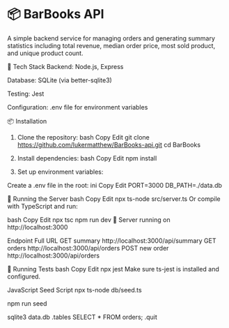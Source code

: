 # 📦 BarBooks API

A simple backend service for managing orders and generating summary statistics including total revenue, median order price, most sold product, and unique product count.

🔧 Tech Stack
Backend: Node.js, Express

Database: SQLite (via better-sqlite3)

Testing: Jest

Configuration: .env file for environment variables

📦 Installation

1. Clone the repository:
   bash
   Copy
   Edit
   git clone https://github.com/lukermatthew/BarBooks-api.git
   cd BarBooks

2. Install dependencies:
   bash
   Copy
   Edit
   npm install

3. Set up environment variables:

Create a .env file in the root:
ini
Copy
Edit
PORT=3000
DB_PATH=./data.db

🚀 Running the Server
bash
Copy
Edit
npx ts-node src/server.ts
Or compile with TypeScript and run:

bash
Copy
Edit
npx tsc
npm run dev
🚀 Server running on http://localhost:3000

Endpoint Full URL
GET summary http://localhost:3000/api/summary
GET orders http://localhost:3000/api/orders
POST new order http://localhost:3000/api/orders

🧪 Running Tests
bash
Copy
Edit
npx jest
Make sure ts-jest is installed and configured.

JavaScript Seed Script
npx ts-node db/seed.ts

npm run seed

sqlite3 data.db
.tables
SELECT \* FROM orders;
.quit
